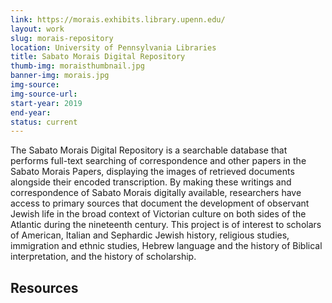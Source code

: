 ```yaml
---
link: https://morais.exhibits.library.upenn.edu/
layout: work
slug: morais-repository 
location: University of Pennsylvania Libraries
title: Sabato Morais Digital Repository
thumb-img: moraisthumbnail.jpg
banner-img: morais.jpg
img-source: 
img-source-url: 
start-year: 2019
end-year: 
status: current
---
```


The Sabato Morais Digital Repository is a searchable database that performs full-text searching of correspondence and other papers in the Sabato Morais Papers, displaying the images of retrieved documents alongside their encoded transcription. By making these writings and correspondence of Sabato Morais digitally available, researchers have access to primary sources that document the development of observant Jewish life in the broad context of Victorian culture on both sides of the Atlantic during the nineteenth century. This project is of interest to scholars of American, Italian and Sephardic Jewish history, religious studies, immigration and ethnic studies, Hebrew language and the history of Biblical interpretation, and the history of scholarship. 

## Resources  